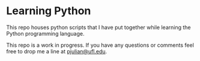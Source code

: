 # Learning Python

This repo houses python scripts that I have put together while learning the Python programming language.

This repo is a work in progress. If you have any questions or comments feel free to drop me a line at [pjulian@ufl.edu](mailto:pjulian.ufl.edu).
